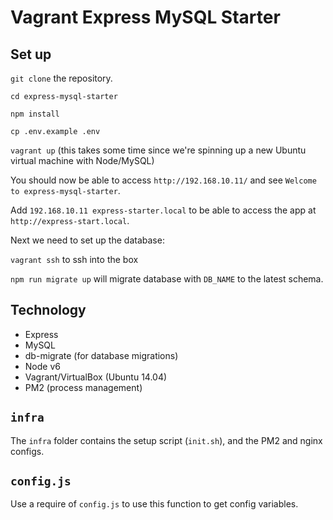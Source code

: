 # Vagrant Express MySQL Starter

## Set up

`git clone` the repository.

`cd express-mysql-starter`

`npm install`

`cp .env.example .env`

`vagrant up` (this takes some time since we're spinning up a new Ubuntu virtual machine with Node/MySQL)

You should now be able to access `http://192.168.10.11/` and see `Welcome to express-mysql-starter`.

Add `192.168.10.11 express-starter.local` to be able to access the app at `http://express-start.local`.

Next we need to set up the database:

`vagrant ssh` to ssh into the box

`npm run migrate up` will migrate database with `DB_NAME` to the latest schema.

## Technology

- Express
- MySQL
- db-migrate (for database migrations)
- Node v6
- Vagrant/VirtualBox (Ubuntu 14.04)
- PM2 (process management)

## `infra`

The `infra` folder contains the setup script (`init.sh`), and the PM2 and nginx configs.

## `config.js`

Use a require of `config.js` to use this function to get config variables.
